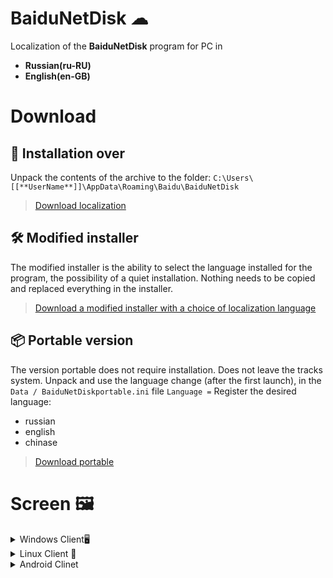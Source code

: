 # BaiduNetDisk ☁

Localization of the **BaiduNetDisk** program for PC in

* **Russian(ru-RU)**
* **English(en-GB)**



# Download 

## 💽 Installation over

Unpack the contents of the archive to the folder:
`C:\Users\[[**UserName**]]\AppData\Roaming\Baidu\BaiduNetDisk`

> [Download localization](https://bit.ly/3fYH54o)

## 🛠 Modified installer

The modified installer is the ability to select the language installed for the program, the possibility of a quiet installation. Nothing needs to be copied and replaced everything in the installer.

> [Download a modified installer with a choice of localization language](https://bit.ly/2BtHzR2)


## 📦 Portable version
The version portable does not require installation. Does not leave the tracks system. Unpack and use the language change (after the first launch), in the `Data / BaiduNetDiskportable.ini` file
`Language =` Register the desired language:

* russian
* english
* chinase

> [Download portable](http://bit.ly/2OznleI)

# Screen 🖼

<details>
 <summary>Windows Client🖥

</summary>




<details>
  <summary>Russian</summary>

[![imageban](https://i2.imageban.ru/thumbs/2021.07.15/0fba51466562e1d68da2a761a5826d55.jpg)](https://imageban.ru/show/2021/07/15/0fba51466562e1d68da2a761a5826d55/jpg) [![imageban](https://i6.imageban.ru/thumbs/2021.07.15/60a8bbabe79ca5912e772e5e9071825d.jpg)](https://imageban.ru/show/2021/07/15/60a8bbabe79ca5912e772e5e9071825d/jpg)
[![imageban](https://i5.imageban.ru/thumbs/2021.07.15/86593fd172f48f8947a14ae0ef539b5c.jpg)](https://imageban.ru/show/2021/07/15/86593fd172f48f8947a14ae0ef539b5c/jpg)
[![imageban](https://i5.imageban.ru/thumbs/2021.07.15/06a738b170539b43fe049f98bcce2f8b.jpg)](https://imageban.ru/show/2021/07/15/06a738b170539b43fe049f98bcce2f8b/jpg)
</details>
<details>
  <summary>English</summary>

  [![imageban](https://i4.imageban.ru/thumbs/2021.07.15/ae47f30197b4cf70def46af7245eb266.jpg)](https://imageban.ru/show/2021/07/15/ae47f30197b4cf70def46af7245eb266/jpg) [![imageban](https://i4.imageban.ru/thumbs/2021.07.15/ca8c07f7442ffadebc1ea272bf0cb754.jpg)](https://imageban.ru/show/2021/07/15/ca8c07f7442ffadebc1ea272bf0cb754/jpg) [![imageban](https://i1.imageban.ru/thumbs/2021.07.15/d24636428baf9b7995501056b20419f7.jpg)](https://imageban.ru/show/2021/07/15/d24636428baf9b7995501056b20419f7/jpg)[![imageban](https://i4.imageban.ru/thumbs/2021.07.15/c111052156a01d5f13c7f39cc673b628.jpg)](https://imageban.ru/show/2021/07/15/c111052156a01d5f13c7f39cc673b628/jpg)
</detail>

</details>

</details>



<details>
 <summary>Linux  Client 🐧</summary>

  Empty 🎴
</details>
<details>
 <summary>Android Clinet </summary>

  Empty 🎴
